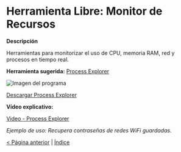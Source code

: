 # Herramienta Libre: Monitor de Recursos

**Descripción**

Herramientas para monitorizar el uso de CPU, memoria RAM, red y procesos en tiempo real.

**Herramienta sugerida:**  [Process Explorer](https://learn.microsoft.com/en-us/sysinternals/downloads/process-explorer)

![Imagen del programa](https://img.utdstc.com/icon/f8f/e9c/f8fe9cdf17fe1f3431c6173b973a49cc9f51aea23c6d8dffa9b690470fa98a0c:100)

[Descargar Process Explorer](https://learn.microsoft.com/en-us/sysinternals/downloads/process-explorer)

**Vídeo explicativo:**

  [Video - Process Explorer](https://www.youtube.com/watch?v=3xEG4kIYt-A)

_Ejemplo de uso: Recupera contraseñas de redes WiFi guardadas._

[< Página anterior](https://github.com/josemurillorajo/Kit-de-herramientas-basicas/blob/main/4.%20Recuperaci%C3%B3n%20de%20contrase%C3%B1as.md) | [Índice](https://github.com/josemurillorajo/Kit-de-herramientas-basicas/blob/main/README.md)
